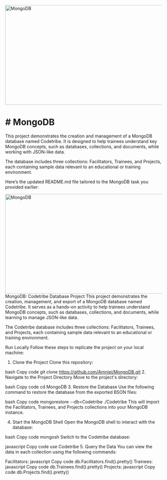 <img src="https://socialify.git.ci/SANEH2015/MongoDB/image?language=1&owner=1&name=1&stargazers=1&theme=Light" alt="MongoDB" width="640" height="320" />
<h1># MongoDB</h1>

This project demonstrates the creation and management of a MongoDB database named Codetribe. It is designed to help trainees understand key MongoDB concepts, such as databases, collections, and documents, while working with JSON-like data.

The database includes three collections: Facilitators, Trainees, and Projects, each containing sample data relevant to an educational or training environment.

Here’s the updated README.md file tailored to the MongoDB task you provided earlier:

<img src="https://socialify.git.ci/SANEH2015/MongoDB/image?language=1&owner=1&name=1&stargazers=1&theme=Light" alt="MongoDB" width="640" height="320" />
MongoDB: Codetribe Database Project
This project demonstrates the creation, management, and export of a MongoDB database named Codetribe. It serves as a hands-on activity to help trainees understand MongoDB concepts, such as databases, collections, and documents, while learning to manage JSON-like data.

The Codetribe database includes three collections: Facilitators, Trainees, and Projects, each containing sample data relevant to an educational or training environment.

Run Locally
Follow these steps to replicate the project on your local machine:

1. Clone the Project
Clone this repository:

bash
Copy code
git clone https://github.com/Amniei/MongoDB.git
2. Navigate to the Project Directory
Move to the project's directory:

bash
Copy code
cd MongoDB
3. Restore the Database
Use the following command to restore the database from the exported BSON files:

bash
Copy code
mongorestore --db=Codetribe ./Codetribe
This will import the Facilitators, Trainees, and Projects collections into your MongoDB instance.

4. Start the MongoDB Shell
Open the MongoDB shell to interact with the database:

bash
Copy code
mongosh
Switch to the Codetribe database:

javascript
Copy code
use Codetribe
5. Query the Data
You can view the data in each collection using the following commands:

Facilitators:
javascript
Copy code
db.Facilitators.find().pretty()
Trainees:
javascript
Copy code
db.Trainees.find().pretty()
Projects:
javascript
Copy code
db.Projects.find().pretty()
